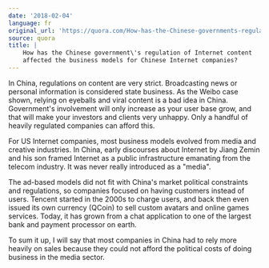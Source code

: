 ```yaml
---
date: '2018-02-04'
language: fr
original_url: 'https://quora.com/How-has-the-Chinese-governments-regulation-of-Internet-content-affected-the-business-models-for-Chinese-Internet-companies/answer/Clément-Renaud'
source: quora
title: |
    How has the Chinese government\'s regulation of Internet content
    affected the business models for Chinese Internet companies?
---
```


In China, regulations on content are very strict. Broadcasting news or
personal information is considered state business. As the Weibo case
shown, relying on eyeballs and viral content is a bad idea in China.
Government's involvement will only increase as your user base grow, and
that will make your investors and clients very unhappy. Only a handful
of heavily regulated companies can afford this.

For US Internet companies, most business models evolved from media and
creative industries. In China, early discourses about Internet by Jiang
Zemin and his son framed Internet as a public infrastructure emanating
from the telecom industry. It was never really introduced as a "media".

The ad-based models did not fit with China's market political
constraints and regulations, so companies focused on having customers
instead of users. Tencent started in the 2000s to charge users, and back
then even issued its own currency (QCoin) to sell custom avatars and
online games services. Today, it has grown from a chat application to
one of the largest bank and payment processor on earth.

To sum it up, I will say that most companies in China had to rely more
heavily on sales because they could not afford the political costs of
doing business in the media sector.

